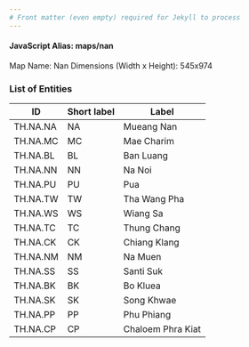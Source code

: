 ```yaml
---
# Front matter (even empty) required for Jekyll to process
---
```


#### JavaScript Alias: maps/nan

Map Name: Nan
Dimensions (Width x Height): 545x974

### List of Entities

| ID       | Short label | Label             |
| -------- | ----------- | ----------------- |
| TH.NA.NA | NA          | Mueang Nan        |
| TH.NA.MC | MC          | Mae Charim        |
| TH.NA.BL | BL          | Ban Luang         |
| TH.NA.NN | NN          | Na Noi            |
| TH.NA.PU | PU          | Pua               |
| TH.NA.TW | TW          | Tha Wang Pha      |
| TH.NA.WS | WS          | Wiang Sa          |
| TH.NA.TC | TC          | Thung Chang       |
| TH.NA.CK | CK          | Chiang Klang      |
| TH.NA.NM | NM          | Na Muen           |
| TH.NA.SS | SS          | Santi Suk         |
| TH.NA.BK | BK          | Bo Kluea          |
| TH.NA.SK | SK          | Song Khwae        |
| TH.NA.PP | PP          | Phu Phiang        |
| TH.NA.CP | CP          | Chaloem Phra Kiat |
